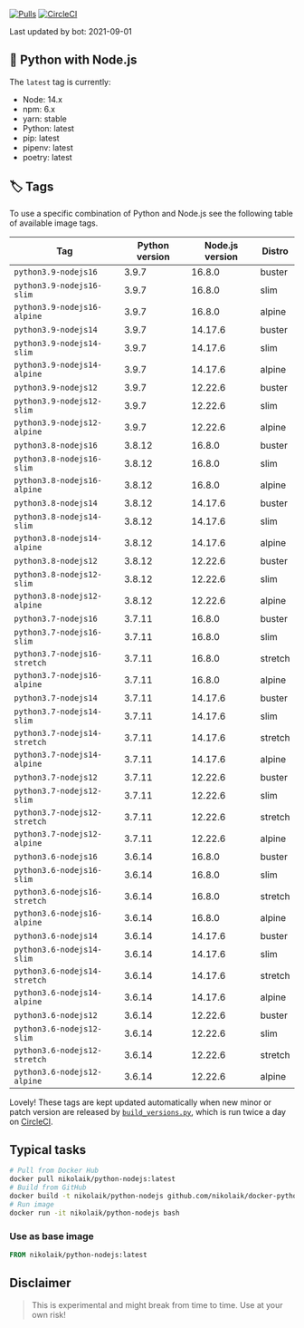 [![Pulls](https://img.shields.io/docker/pulls/nikolaik/python-nodejs.svg?style=flat-square)](https://hub.docker.com/r/nikolaik/python-nodejs/)
[![CircleCI](https://img.shields.io/circleci/project/github/nikolaik/docker-python-nodejs.svg?style=flat-square)](https://circleci.com/gh/nikolaik/docker-python-nodejs)

Last updated by bot: 2021-09-01

## 🐳 Python with Node.js 
The `latest` tag is currently:

- Node: 14.x
- npm: 6.x
- yarn: stable
- Python: latest
- pip: latest
- pipenv: latest
- poetry: latest

## 🏷 Tags
To use a specific combination of Python and Node.js see the following table of available image tags.

Tag | Python version | Node.js version | Distro
--- | --- | --- | ---
`python3.9-nodejs16` | 3.9.7 | 16.8.0 | buster
`python3.9-nodejs16-slim` | 3.9.7 | 16.8.0 | slim
`python3.9-nodejs16-alpine` | 3.9.7 | 16.8.0 | alpine
`python3.9-nodejs14` | 3.9.7 | 14.17.6 | buster
`python3.9-nodejs14-slim` | 3.9.7 | 14.17.6 | slim
`python3.9-nodejs14-alpine` | 3.9.7 | 14.17.6 | alpine
`python3.9-nodejs12` | 3.9.7 | 12.22.6 | buster
`python3.9-nodejs12-slim` | 3.9.7 | 12.22.6 | slim
`python3.9-nodejs12-alpine` | 3.9.7 | 12.22.6 | alpine
`python3.8-nodejs16` | 3.8.12 | 16.8.0 | buster
`python3.8-nodejs16-slim` | 3.8.12 | 16.8.0 | slim
`python3.8-nodejs16-alpine` | 3.8.12 | 16.8.0 | alpine
`python3.8-nodejs14` | 3.8.12 | 14.17.6 | buster
`python3.8-nodejs14-slim` | 3.8.12 | 14.17.6 | slim
`python3.8-nodejs14-alpine` | 3.8.12 | 14.17.6 | alpine
`python3.8-nodejs12` | 3.8.12 | 12.22.6 | buster
`python3.8-nodejs12-slim` | 3.8.12 | 12.22.6 | slim
`python3.8-nodejs12-alpine` | 3.8.12 | 12.22.6 | alpine
`python3.7-nodejs16` | 3.7.11 | 16.8.0 | buster
`python3.7-nodejs16-slim` | 3.7.11 | 16.8.0 | slim
`python3.7-nodejs16-stretch` | 3.7.11 | 16.8.0 | stretch
`python3.7-nodejs16-alpine` | 3.7.11 | 16.8.0 | alpine
`python3.7-nodejs14` | 3.7.11 | 14.17.6 | buster
`python3.7-nodejs14-slim` | 3.7.11 | 14.17.6 | slim
`python3.7-nodejs14-stretch` | 3.7.11 | 14.17.6 | stretch
`python3.7-nodejs14-alpine` | 3.7.11 | 14.17.6 | alpine
`python3.7-nodejs12` | 3.7.11 | 12.22.6 | buster
`python3.7-nodejs12-slim` | 3.7.11 | 12.22.6 | slim
`python3.7-nodejs12-stretch` | 3.7.11 | 12.22.6 | stretch
`python3.7-nodejs12-alpine` | 3.7.11 | 12.22.6 | alpine
`python3.6-nodejs16` | 3.6.14 | 16.8.0 | buster
`python3.6-nodejs16-slim` | 3.6.14 | 16.8.0 | slim
`python3.6-nodejs16-stretch` | 3.6.14 | 16.8.0 | stretch
`python3.6-nodejs16-alpine` | 3.6.14 | 16.8.0 | alpine
`python3.6-nodejs14` | 3.6.14 | 14.17.6 | buster
`python3.6-nodejs14-slim` | 3.6.14 | 14.17.6 | slim
`python3.6-nodejs14-stretch` | 3.6.14 | 14.17.6 | stretch
`python3.6-nodejs14-alpine` | 3.6.14 | 14.17.6 | alpine
`python3.6-nodejs12` | 3.6.14 | 12.22.6 | buster
`python3.6-nodejs12-slim` | 3.6.14 | 12.22.6 | slim
`python3.6-nodejs12-stretch` | 3.6.14 | 12.22.6 | stretch
`python3.6-nodejs12-alpine` | 3.6.14 | 12.22.6 | alpine

Lovely! These tags are kept updated automatically when new minor or patch version are released by [`build_versions.py`](./build_versions.py), which is run twice a day on [CircleCI](https://circleci.com/gh/nikolaik/docker-python-nodejs).

## Typical tasks
```bash
# Pull from Docker Hub
docker pull nikolaik/python-nodejs:latest
# Build from GitHub
docker build -t nikolaik/python-nodejs github.com/nikolaik/docker-python-nodejs
# Run image
docker run -it nikolaik/python-nodejs bash
```

### Use as base image
```Dockerfile
FROM nikolaik/python-nodejs:latest
```

## Disclaimer
> This is experimental and might break from time to time. Use at your own risk!
